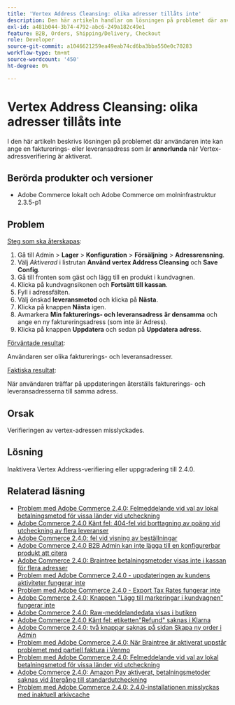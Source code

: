 ```yaml
---
title: 'Vertex Address Cleansing: olika adresser tillåts inte'
description: Den här artikeln handlar om lösningen på problemet där användaren inte kan ange en fakturerings- och leveransadress som är **different** och Vertex-adressverifiering är aktiverad.
exl-id: a481b044-3b74-4792-abc6-249a182c49e1
feature: B2B, Orders, Shipping/Delivery, Checkout
role: Developer
source-git-commit: a1046621259ea49eab74cd6ba3bba550e0c70283
workflow-type: tm+mt
source-wordcount: '450'
ht-degree: 0%

---
```


# Vertex Address Cleansing: olika adresser tillåts inte

I den här artikeln beskrivs lösningen på problemet där användaren inte kan ange en fakturerings- eller leveransadress som är **annorlunda** när Vertex-adressverifiering är aktiverat.

## Berörda produkter och versioner

* Adobe Commerce lokalt och Adobe Commerce om molninfrastruktur 2.3.5-p1

## Problem

<u>Steg som ska återskapas</u>:

1. Gå till Admin > **Lager** > **Konfiguration** > **Försäljning** > **Adressrensning**.
1. Välj *Aktiverad* i listrutan **Använd vertex Address Cleansing** och **Save Config**.
1. Gå till fronten som gäst och lägg till en produkt i kundvagnen.
1. Klicka på kundvagnsikonen och **Fortsätt till kassan**.
1. Fyll i adressfälten.
1. Välj önskad **leveransmetod** och klicka på **Nästa**.
1. Klicka på knappen **Nästa** igen.
1. Avmarkera **Min fakturerings- och leveransadress** **är densamma** och ange en ny faktureringsadress (som inte är Adress).
1. Klicka på knappen **Uppdatera** och sedan på **Uppdatera adress**.

<u>Förväntade resultat</u>:

Användaren ser olika fakturerings- och leveransadresser.

<u>Faktiska resultat</u>:

När användaren träffar på uppdateringen återställs fakturerings- och leveransadresserna till samma adress.

## Orsak

Verifieringen av vertex-adressen misslyckades.

## Lösning

Inaktivera Vertex Address-verifiering eller uppgradering till 2.4.0.

## Relaterad läsning

* [Problem med Adobe Commerce 2.4.0: Felmeddelande vid val av lokal betalningsmetod för vissa länder vid utcheckning](/help/troubleshooting/payments/magento-2-4-0-checkout-error-selecting-local-payments.md)
* [Adobe Commerce 2.4.0 Känt fel: 404-fel vid borttagning av poäng vid utcheckning av flera leveranser](/help/troubleshooting/storefront/magento-2-4-0-404-error-removing-rewards-points-on-multi-shipping-checkout.md)
* [Adobe Commerce 2.4.0: fel vid visning av beställningar](/help/troubleshooting/storefront/magento-2-4-0-known-issue-orders-display-error.md)
* [Adobe Commerce 2.4.0 B2B Admin kan inte lägga till en konfigurerbar produkt att citera](/help/troubleshooting/miscellaneous/magento-2-4-0-b2b-admin-can-t-add-configurable-product-to-quote.md)
* [Adobe Commerce 2.4.0: Braintree betalningsmetoder visas inte i kassan för flera adresser](/help/troubleshooting/payments/magento-2-4-0-braintree-not-in-multiple-addresses-checkout.md)
* [Problem med Adobe Commerce 2.4.0 - uppdateringen av kundens aktiviteter fungerar inte](/help/troubleshooting/miscellaneous/magento-2-4-0-refresh-on-customer-activities-does-not-work.md)
* [Problem med Adobe Commerce 2.4.0 - Export Tax Rates fungerar inte](/help/troubleshooting/miscellaneous/magento-2-4-0-known-issue-export-tax-rates-does-not-work.md)
* [Adobe Commerce 2.4.0: Knappen &quot;Lägg till markeringar i kundvagnen&quot; fungerar inte](/help/troubleshooting/miscellaneous/magento-2-4-0-add-selections-to-my-cart-does-not-work.md)
* [Adobe Commerce 2.4.0: Raw-meddelandedata visas i butiken](/help/troubleshooting/storefront/magento-2-4-0-issue-storefront-raw-message-data-display.md)
* [Adobe Commerce 2.4.0 Känt fel: etiketten&quot;Refund&quot; saknas i Klarna](/help/troubleshooting/payments/magento-2-4-0-known-issue-missing-refund-label-in-klarna.md)
* [Adobe Commerce 2.4.0: två knappar saknas på sidan Skapa ny order i Admin](/help/troubleshooting/miscellaneous/magento-2-4-0-known-issue-create-new-order-buttons-missing.md)
* [Problem med Adobe Commerce 2.4.0: När Braintree är aktiverat uppstår problemet med partiell faktura i Venmo](/help/troubleshooting/payments/magento-2-4-0-2-4-1-enable-braintree-venmo-partial-invoice-issue.md)
* [Problem med Adobe Commerce 2.4.0: Felmeddelande vid val av lokal betalningsmetod för vissa länder vid utcheckning](/help/troubleshooting/payments/magento-2-4-0-checkout-error-selecting-local-payments.md)
* [Adobe Commerce 2.4.0: Amazon Pay aktiverat, betalningsmetoder saknas vid återgång till standardutcheckning](/help/troubleshooting/payments/magento-2-4-0-known-issue-amazon-pay-no-payment-methods.md)
* [Problem med Adobe Commerce 2.4.0: 2.4.0-installationen misslyckas med inaktuell arkivcache](/help/troubleshooting/installation-and-upgrade/magento-2-4-0-known-issue-2-4-0-installation-fails-with-outdated-stores-cache.md)

